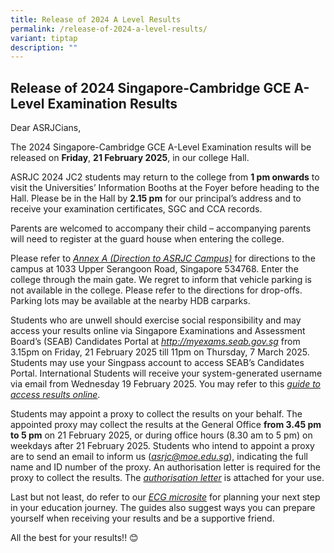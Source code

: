 ```yaml
---
title: Release of 2024 A Level Results
permalink: /release-of-2024-a-level-results/
variant: tiptap
description: ""
---
```

<h2><strong>Release of 2024 Singapore-Cambridge GCE A-Level Examination Results</strong></h2>
<p>Dear ASRJCians,</p>
<p>The 2024 Singapore-Cambridge GCE A-Level Examination results will be released
on <strong>Friday</strong>, <strong>21 February 2025</strong>, in our college
Hall.</p>
<p>ASRJC 2024 JC2 students may return to the college from <strong>1 pm onwards</strong> to
visit the Universities’ Information Booths at the Foyer before heading
to the Hall. Please be in the Hall by <strong>2.15 pm</strong> for our principal’s
address and to receive your examination certificates, SGC and CCA records.</p>
<p>Parents are welcomed to accompany their child – accompanying parents will
need to register at the guard house when entering the college.</p>
<p>Please refer to <em><a href="https://www.asrjc.moe.edu.sg/files/Annex_A.pdf" rel="noopener noreferrer nofollow" target="_blank"><u>Annex A (Direction to ASRJC Campus)</u></a></em> for
directions to the campus at 1033 Upper Serangoon Road, Singapore 534768.
Enter the college through the main gate. We regret to inform that vehicle
parking is not available in the college. Please refer to the directions
for drop-offs. Parking lots may be available at the nearby HDB carparks.</p>
<p>Students who are unwell should exercise social responsibility and may
access your results online via Singapore Examinations and Assessment Board’s
(SEAB) Candidates Portal at <em><a href="https://www.asrjc.moe.edu.sg/files/Annex_A.pdf" rel="noopener noreferrer nofollow" target="_blank"><u>http://myexams.seab.gov.sg</u></a> </em>from
3.15pm on Friday, 21 February 2025 till 11pm on Thursday, 7 March 2025.
Students may use your Singpass account to access SEAB’s Candidates Portal.
International Students will receive your system-generated username via
email from Wednesday 19 February 2025. You may refer to this <em><a href="https://www.asrjc.moe.edu.sg/files/Guide_to_access_result_online___School_Candidates.pdf" rel="noopener noreferrer nofollow" target="_blank"><u>guide to access results online</u></a></em>.</p>
<p>Students may appoint a proxy to collect the results on your behalf. The
appointed proxy may collect the results at the General Office <strong>from 3.45 pm</strong>  <strong>to 5 pm</strong> on
21 February 2025, or during office hours (8.30 am to 5 pm) on weekdays
after 21 February 2025. Students who intend to appoint a proxy are to send
an email to inform us (<em><a href="https://www.asrjc.moe.edu.sg/files/Annex_A.pdf" rel="noopener noreferrer nofollow" target="_blank"><u>asrjc@moe.edu.sg</u></a></em>),
indicating the full name and ID number of the proxy. An authorisation letter
is required for the proxy to collect the results. The <em><a href="/files/Authorisation_letter_for_Proxies_2025.pdf" rel="noopener noreferrer nofollow" target="_blank">authorisation letter</a></em> is
attached for your use.</p>
<p>Last but not least, do refer to our <em><a href="https://sites.google.com/view/asrecg/higher-education/release-of-a-level-results" rel="noopener nofollow" target="_blank">ECG microsite</a></em> for
planning your next step in your education journey. The guides also suggest
ways you can prepare yourself when receiving your results and be a supportive
friend.</p>
<p>All the best for your results!! 😊</p>